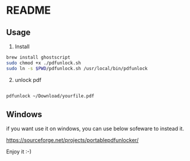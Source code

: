# README

## Usage

1. Install

```bash
brew install ghostscript
sudo chmod +x ./pdfunlock.sh
sudo ln -s $PWD/pdfunlock.sh /usr/local/bin/pdfunlock
```

2. unlock pdf

```bash

pdfunlock ~/Download/yourfile.pdf

```

## Windows

if you want use it on windows, you can use below sofeware to instead it.

https://sourceforge.net/projects/portablepdfunlocker/

Enjoy it :-)


